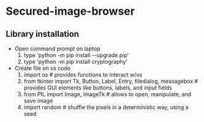 # Secured-image-browser
## Library installation
- Open command prompt on laptop
  1. type 'python -m pip install --upgrade pip'
  2. type 'python -m pip install cryptography'
- Create file on vs code
  1. import os # provides functions to interact w/os
  2. from tkinter import Tk, Button, Label, Entry, filedialog, messagebox # provides GUI elements like buttons, labels, and input fields
  3. from PIL import Image, ImageTk # allows to open, manipulate, and save image
  4. import random # shuffle the pixels in a deterministic way, using a seed
